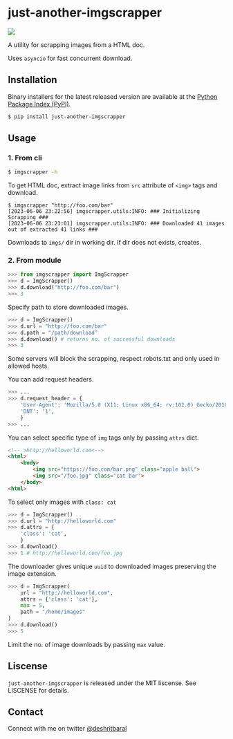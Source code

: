 # just-another-imgscrapper
![](https://github.com/deshrit/just-another-imgscrapper/actions/workflows/tests.yml/badge.svg)

A utility for scrapping images from a HTML doc.

Uses `asyncio` for fast concurrent download.

## Installation
Binary installers for the latest released version are available at the [Python Package Index (PyPI)](https://pypi.org/project/just-another-imgscrapper/).
```bash
$ pip install just-another-imgscrapper
```
## Usage
### 1. From cli
```bash
$ imgscrapper -h
```
To get HTML doc, extract image links from `src` attribute of `<img>` tags and download.
```
$ imgscrapper "http://foo.com/bar"
[2023-06-06 23:22:56] imgscrapper.utils:INFO: ### Initializing Scrapping ###
[2023-06-06 23:23:01] imgscrapper.utils:INFO: ### Downloaded 41 images out of extracted 41 links ###
```
Downloads to `imgs/` dir in working dir. If dir does not exists, creates.

### 2. From module
```python
>>> from imgscrapper import ImgScrapper
>>> d = ImgScrapper()
>>> d.download("http://foo.com/bar") 
>>> 3
```
Specify path to store downloaded images.
```python
>>> d = ImgScrapper()
>>> d.url = "http://foo.com/bar"
>>> d.path = "/path/download"
>>> d.download() # returns no. of successful downloads
>>> 3
```
Some servers will block the scrapping, respect robots.txt and only used in allowed hosts.

You can add request headers.
```python
>>> ...
>>> d.request_header = {
    'User-Agent': 'Mozilla/5.0 (X11; Linux x86_64; rv:102.0) Gecko/20100101 Firefox/102.0',
    'DNT': '1',
    }
>>> ...
```
You can select specific type of `img` tags only by passing `attrs` dict.
```html
<!-- >http://helloworld.com<-->
<html>
    <body>
        <img src="https://foo.com/bar.png" class="apple ball">
        <img src="/foo.jpg" class="cat bar">
    </body>
<html>
```
To select only images with `class: cat`
```python
>>> d = ImgScrapper()
>>> d.url = "http://helloworld.com"
>>> d.attrs = {
    'class': 'cat',
    }
>>> d.download()
>>> 1 # http://helloworld.com/foo.jpg
```
The downloader gives unique `uuid` to downloaded images preserving the image extension.
```python
>>> d = ImgScrapper(
    url = "http://helloworld.com",
    attrs = {'class': 'cat'},
    max = 5,
    path = "/home/images"
)
>>> d.download()
>>> 5
```
Limit the no. of image downloads by passing `max` value.

## Liscense
`just-another-imgscrapper` is released under the MIT liscense. See LISCENSE for details.

## Contact
Connect with me on twitter [@deshritbaral](https://twitter.com/deshritbaral)
